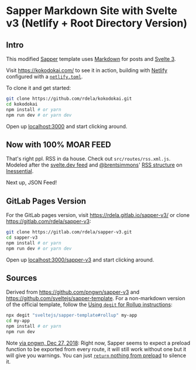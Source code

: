 # Sapper Markdown Site with Svelte v3 (Netlify + Root Directory Version)

## Intro

This modified [Sapper](https://sapper.svelte.dev/) template uses [Markdown](https://daringfireball.net/projects/markdown/) for posts and [Svelte 3](https://svelte.dev/).

Visit <https://kokodokai.com/> to see it in action, building with [Netlify](https://www.netlify.com/) configured with a [`netlify.toml`](https://github.com/rdela/kokodokai/blob/master/netlify.toml).

To clone it and get started:

```bash
git clone https://github.com/rdela/kokodokai.git
cd kokodokai
npm install # or yarn
npm run dev # or yarn dev
```

Open up [localhost:3000](http://localhost:3000/) and start clicking around.

## Now with 100% MOAR FEED

That's right ppl. RSS in da house. Check out `src/routes/rss.xml.js`.
Modeled after the [svelte.dev feed](https://github.com/sveltejs/v2.svelte.dev/blob/b21e7b90ad7f2d62556eba660314e7238a22ce4a/src/routes/blog/rss.xml.js) and [@brentsimmons](https://github.com/brentsimmons)'
[RSS structure](https://inessential.com/xml/rss.xml) on [Inessential](https://inessential.com/).

Next up, JSON Feed!

## GitLab Pages Version

For the GitLab pages version, visit <https://rdela.gitlab.io/sapper-v3/> or
clone <https://gitlab.com/rdela/sapper-v3>:

```bash
git clone https://gitlab.com/rdela/sapper-v3.git
cd sapper-v3
npm install # or yarn
npm run dev # or yarn dev
```

Open up [localhost:3000/sapper-v3](http://localhost:3000/sapper-v3/) and start clicking around.

## Sources

Derived from <https://github.com/pngwn/sapper-v3> and <https://github.com/sveltejs/sapper-template>. For a non-markdown version of the official template, follow the [Using `degit` for Rollup instructions](https://github.com/sveltejs/sapper-template/blob/master/README.md#getting-started):

```sh
npx degit "sveltejs/sapper-template#rollup" my-app
cd my-app
npm install # or yarn
npm run dev
```

Note [via pngwn, Dec 27, 2018](https://github.com/pngwn/sapper-v3/commit/db2d2e5f16873b40b5525f325bdae31d3e2d63bb#diff-04c6e90faac2675aa89e2176d2eec7d8R5): Right now, Sapper seems to expect a preload function to be exported from every route, it will still work without one but it will give you warnings. You can just [`return` nothing from preload](https://gitlab.com/rdela/sapper-v3/blob/master/src/routes/about.svelte#L26) to silence it.
